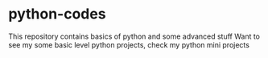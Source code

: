 # python-codes
This repository contains basics of python and some advanced stuff
Want to see my some basic level python projects, check my python mini projects
